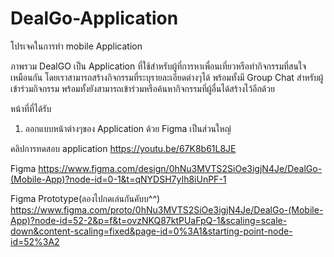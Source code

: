 # DealGo-Application

โปรเจคในการทำ mobile Application

ภาพรวม 
DealGO เป็น Application ที่ใช้สำหรับผู้ที่การหาเพื่อนเที่ยวหรือทำกิจกรรมที่สนใจเหมือนกัน โดยเราสามารถสร้างกิจกรรมที่ระบุรายละเอียดต่างๆได้
พร้อมทั้งมี Group Chat สำหรับผู้เข้าร่วมกิจกรรม พร้อมทั้งยังสามารถเข้าร่วมหรือค้นหากิจกรรมที่ผู้อื่นได้สร้างไว้อีกด้วย 

หน้าที่ที่ได้รับ
  1. ออกแบบหน้าต่างๆของ Application ด้วย Figma เป็นส่วนใหญ่
 
คลิปการทดสอบ application
https://youtu.be/67K8b61L8JE

Figma
https://www.figma.com/design/0hNu3MVTS2SiOe3igjN4Je/DealGo-(Mobile-App)?node-id=0-1&t=qNYDSH7yIh8iUnPF-1

Figma Prototype(ลองไปกดเล่นกันคับบ^^)
https://www.figma.com/proto/0hNu3MVTS2SiOe3igjN4Je/DealGo-(Mobile-App)?node-id=52-2&p=f&t=ovzNKQ87ktPUaFpQ-1&scaling=scale-down&content-scaling=fixed&page-id=0%3A1&starting-point-node-id=52%3A2
